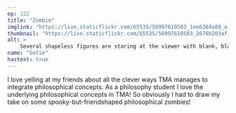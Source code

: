 ```yaml
---
ep: 122
title: "Zombie"
imglink: "https://live.staticflickr.com/65535/50997610583_1ee6384a89_o.jpg"
thumbnail: "https://live.staticflickr.com/65535/50997610583_2676b203af_q.jpg"
alt: >
    Several shapeless figures are staring at the viewer with blank, black eyes.
name: "Sofie"
hastext: true
---
```

I love yelling at my friends about all the clever ways TMA manages to integrate philosophical concepts. As a philosophy student I love the underlying philosophical concepts in TMA! So obviously I had to draw my take on some spooky-but-friendshaped philosophical zombies!